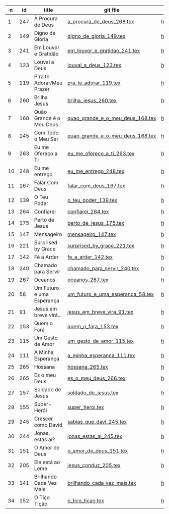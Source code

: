 n  | id    | title | git file | site link | 
---|-------|-------|----------|-----------| 
1 | 247    | À Procura de Deus | [a_procura_de_deus_268.tex](https://github.com/psalterio/repository/blob/master/songs/pt/a_procura_de_deus_268.tex) | http://www.psalterio.net/268 |  
2 | 149    | Digno de Glória | [digno_de_gloria_149.tex](https://github.com/psalterio/repository/blob/master/songs/pt/digno_de_gloria_149.tex) | http://www.psalterio.net/149 |  
3 | 241    | Em Louvor e Gratidão | [em_louvor_e_gratidao_241.tex](https://github.com/psalterio/repository/blob/master/songs/pt/em_louvor_e_gratidao_241.tex) | http://www.psalterio.net/241 |  
4 | 123    | Louvai a Deus | [louvai_a_deus_123.tex](https://github.com/psalterio/repository/blob/master/songs/pt/louvai_a_deus_123.tex) | http://www.psalterio.net/123 |  
5 | 119    | P'ra te Adorar/Meu Prazer | [pra_te_adorar_119.tex](https://github.com/psalterio/repository/blob/master/songs/pt/pra_te_adorar_119.tex) | http://www.psalterio.net/119 |  
6 | 260    | Brilha Jesus | [brilha_jesus_260.tex](https://github.com/psalterio/repository/blob/master/songs/pt/brilha_jesus_260.tex) | http://www.psalterio.net/260 |  
7 | 168    | Quão Grande é o Meu Deus | [quao_grande_e_o_meu_deus_168.tex](https://github.com/psalterio/repository/blob/master/songs/pt/quao_grande_e_o_meu_deus_168.tex) | http://www.psalterio.net/168 |  
8 | 145    | Com Todo o Meu Ser | [quao_grande_e_o_meu_deus_168.tex](https://github.com/psalterio/repository/blob/master/songs/pt/com_todo_o_meu_ser_145.tex) | http://www.psalterio.net/145 |  
9 | 263    | Eu me Ofereço a Ti | [eu_me_ofereco_a_ti_263.tex](https://github.com/psalterio/repository/blob/master/songs/pt/eu_me_ofereco_a_ti_263.tex) | http://www.psalterio.net/145 |  
10 | 248   | Eu me entrego | [eu_me_entrego_248.tex](https://github.com/psalterio/repository/blob/master/songs/pt/eu_me_entrego_248.tex) | http://www.psalterio.net/248 |  
11 | 167   | Falar Com Deus | [falar_com_deus_167.tex](https://github.com/psalterio/repository/blob/master/songs/pt/falar_com_deus_167.tex) | http://www.psalterio.net/248 |  
12 | 139   | O Teu Poder | [o_teu_poder_139.tex](https://github.com/psalterio/repository/blob/master/songs/pt/o_teu_poder_139.tex) | http://www.psalterio.net/139 |  
13 | 264   | Confiarei | [confiarei_264.tex](https://github.com/psalterio/repository/blob/master/songs/pt/confiarei_264.tex) | http://www.psalterio.net/264 |  
14 | 175   | Perto de Jesus | [perto_de_jesus_175.tex](https://github.com/psalterio/repository/blob/master/songs/pt/perto_de_jesus_175.tex) | http://www.psalterio.net/175 |  
15 | 147   | Mensageiro | [mensageiro_147.tex](https://github.com/psalterio/repository/blob/master/songs/pt/mensageiro_147.tex) | http://www.psalterio.net/147 |  
16 | 221   | Surprised by Grace | [surprised_by_grace_221.tex](https://github.com/psalterio/repository/blob/master/songs/en/surprised_by_grace_221.tex) | http://www.psalterio.net/221 |  
17 | 142   | Fé a Arder | [fe_a_arder_142.tex](https://github.com/psalterio/repository/blob/master/songs/pt/fe_a_arder_142.tex) | http://www.psalterio.net/142 |  
18 | 240   | Chamado para Servir | [chamado_para_servir_240.tex](https://github.com/psalterio/repository/blob/master/songs/pt/chamado_para_servir_240.tex) | http://www.psalterio.net/240 |  
19 | 267   | Oceanos | [oceanos_267.tex](https://github.com/psalterio/repository/blob/master/songs/pt/oceanos_267.tex) | http://www.psalterio.net/267 |  
20 | 58    | Um Futuro e uma Esperança | [um_futuro_e_uma_esperanca_58.tex](https://github.com/psalterio/repository/blob/master/songs/pt/um_futuro_e_uma_esperanca_58.tex) | http://www.psalterio.net/58 |  
21 | 91    | Jesus em breve virá... | [jesus_em_breve_vira_91.tex](https://github.com/psalterio/repository/blob/master/songs/pt/jesus_em_breve_vira_91.tex) | http://www.psalterio.net/91 |  
22 | 153   | Quem o Fará | [quem_o_fara_153.tex](https://github.com/psalterio/repository/blob/master/songs/pt/quem_o_fara_153.tex) | http://www.psalterio.net/153 |  
23 | 115   | Um Gesto de Amor | [um_gesto_de_amor_115.tex](https://github.com/psalterio/repository/blob/master/songs/pt/um_gesto_de_amor_115.tex) | http://www.psalterio.net/115 |  
24 | 111   | A Minha Esperança | [a_minha_esperanca_111.tex](https://github.com/psalterio/repository/blob/master/songs/pt/a_minha_esperanca_111.tex) | http://www.psalterio.net/111 |  
25 | 265   | Hossana | [hossana_265.tex](https://github.com/psalterio/repository/blob/master/songs/pt/hossana_265.tex) | http://www.psalterio.net/265 |  
26 | 265   | És o meu Deus | [es_o_meu_deus_266.tex](https://github.com/psalterio/repository/blob/master/songs/pt/es_o_meu_deus_266.tex) | http://www.psalterio.net/265 |  
27 | 157   | Soldado de Jesus | [soldado_de_jesus.tex](https://github.com/psalterio/repository/blob/master/songs/pt/soldado_de_jesus.tex) | http://www.psalterio.net/157 |  
28 | 155   | Super-Herói | [super_heroi.tex](https://github.com/psalterio/repository/blob/master/songs/pt/super_heroi.tex) | http://www.psalterio.net/155 |  
29 | 245   | Crescer como David | [sabias_que_davi_245.tex](https://github.com/psalterio/repository/blob/master/songs/pt/sabias_que_davi_245.tex) | http://www.psalterio.net/245 |  
30 | 244   | Jonas, estás aí? | [jonas_estas_ai_245.tex](https://github.com/psalterio/repository/blob/master/songs/pt/jonas_estas_ai_245.tex) | http://www.psalterio.net/244 |  
31 | 151   | O Amor de Deus | [o_amor_de_deus_151.tex](https://github.com/psalterio/repository/blob/master/songs/pt/o_amor_de_deus_151.tex) | http://www.psalterio.net/151 |  
32 | 205   | Ele está ao Leme | [jesus_conduz_205.tex](https://github.com/psalterio/repository/blob/master/songs/pt/jesus_conduz_205.tex) | http://www.psalterio.net/205 |   
33 | 141   | Brilhando Cada Vez Mais | [brilhando_cada_vez_mais.tex](https://github.com/psalterio/repository/blob/master/songs/pt/brilhando_cada_vez_mais.tex) | http://www.psalterio.net/141 |  
34 | 152   | O Tiço Tição | [o_tico_ticao.tex](https://github.com/psalterio/repository/blob/master/songs/pt/o_tico_ticao.tex) | http://www.psalterio.net/152 |  